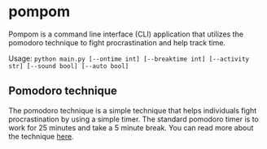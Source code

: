 # pompom

Pompom is a command line interface (CLI) application that utilizes the pomodoro technique to fight procrastination and help track time.

Usage:
`python main.py [--ontime int] [--breaktime int] [--activity str] [--sound bool] [--auto bool]`

## Pomodoro technique

The pomodoro technique is a simple technique that helps individuals fight procrastination by using a simple timer.
The standard pomodoro timer is to work for 25 minutes and take a 5 minute break. You can read more about the technique [here](https://en.wikipedia.org/wiki/Pomodoro_Technique "Pomodoro Technique").